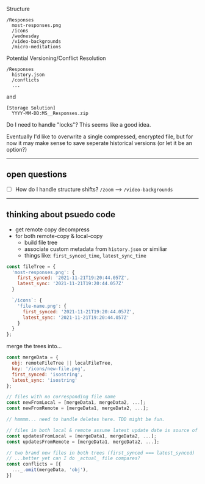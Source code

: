 Structure

```
/Responses
  most-responses.png
  /icons
  /wednesday
  /video-backgrounds
  /micro-meditations
```

Potential Versioning/Conflict Resolution
```
/Responses
  history.json
  /conflicts
  ...
```
and
```
[Storage Solution]
  YYYY-MM-DD:MS__Responses.zip
```

Do I need to handle "locks"? This seems like a good idea.

Eventually I'd like to overwrite a single compressed, encrypted file, but for now it may make sense to save seperate historical versions (or let it be an option?)

---

## open questions
* [ ] How do I handle structure shifts? `/zoom` --> `/video-backgrounds`

---

## thinking about psuedo code

* get remote copy decompress
* for both remote-copy & local-copy
  * build file tree
  * associate custom metadata from `history.json` or similiar
  * things like: `first_synced_time`, `latest_sync_time`

```javascript
const fileTree = {
  'most-responses.png': {
    first_synced: '2021-11-21T19:20:44.057Z',
    latest_sync: '2021-11-21T19:20:44.057Z'
  }

  `/icons`: {
    'file-name.png': {
      first_synced: '2021-11-21T19:20:44.057Z',
      latest_sync: '2021-11-21T19:20:44.057Z'
    }
  }
};
```

merge the trees into...
```javascript
const mergeData = {
  obj: remoteFileTree || localFileTree,
  key: '/icons/new-file.png',
  first_synced: 'isostring',
  latest_sync: 'isostring'
};

// files with no corresponding file name
const newFromLocal = [mergeData1, mergeData2, ...];
const newFromRemote = [mergeData1, mergeData2, ...];

// hmmmm... need to handle deletes here. TDD might be fun.

// files in both local & remote assume latest update date is source of truth
const updatesFromLocal = [mergeData1, mergeData2, ...];
const updatesFromRemote = [mergeData1, mergeData2, ...];

// two brand new files in both trees (first_synced === latest_synced)
// ...better yet can I do _actual_ file compares?
const conflicts = [{
  ..._.omit(mergeData, 'obj'),
}]
```